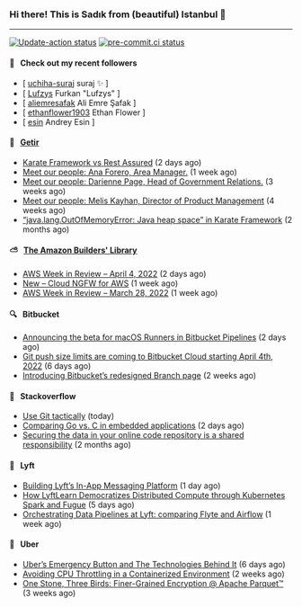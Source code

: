 ### Hi there! This is Sadık from (beautiful) Istanbul 👋

---

[![Update-action status](https://github.com/sadikkuzu/sadikkuzu/actions/workflows/sadikkuzu.yml/badge.svg)](https://github.com/sadikkuzu/sadikkuzu/actions/workflows/sadikkuzu.yml)
[![pre-commit.ci status](https://results.pre-commit.ci/badge/github/sadikkuzu/sadikkuzu/master.svg)](https://results.pre-commit.ci/latest/github/sadikkuzu/sadikkuzu/master)

#### 🔭 &nbsp; Check out my recent followers

- [ [uchiha-suraj](https://github.com/uchiha-suraj) suraj ✨  ]
- [ [Lufzys](https://github.com/Lufzys) Furkan &#34;Lufzys&#34; ]
- [ [aliemresafak](https://github.com/aliemresafak) Ali Emre Şafak ]
- [ [ethanflower1903](https://github.com/ethanflower1903) Ethan Flower ]
- [ [esin](https://github.com/esin) Andrey Esin ]


#### 🚀 &nbsp; [Getir](https://technology.getir.com)

- [Karate Framework vs Rest Assured](https://medium.com/getir/karate-framework-vs-rest-assured-95482a61002e?source=rss----5138a1e0a250---4) (2 days ago)
- [Meet our people: Ana Forero, Area Manager.](https://medium.com/getir/meet-our-people-ana-forero-area-manager-755cac4941e?source=rss----5138a1e0a250---4) (1 week ago)
- [Meet our people: Darienne Page, Head of Government Relations.](https://medium.com/getir/meet-our-people-darienne-page-head-of-government-relations-585f4b50b26d?source=rss----5138a1e0a250---4) (3 weeks ago)
- [Meet our people: Melis Kayhan, Director of Product Management](https://medium.com/getir/meet-our-people-melis-kayhan-director-of-product-management-27e8f9913648?source=rss----5138a1e0a250---4) (4 weeks ago)
- [“java.lang.OutOfMemoryError: Java heap space” in Karate Framework](https://medium.com/getir/java-lang-outofmemoryerror-java-heap-space-in-karate-framework-dc5ad83fcd1b?source=rss----5138a1e0a250---4) (2 months ago)


#### ⛅ &nbsp; [The Amazon Builders' Library](https://aws.amazon.com/builders-library/)

- [AWS Week in Review – April 4, 2022](https://aws.amazon.com/blogs/aws/aws-week-in-review-april-4-2022/) (2 days ago)
- [New – Cloud NGFW for AWS](https://aws.amazon.com/blogs/aws/new-cloud-ngfw-for-aws/) (1 week ago)
- [AWS Week in Review – March 28, 2022](https://aws.amazon.com/blogs/aws/aws-week-in-review-march-28-2022/) (1 week ago)


#### 🔍 &nbsp; Bitbucket

- [Announcing the beta for macOS Runners in Bitbucket Pipelines](https://bitbucket.org/blog/beta-macos-runners-bitbucket) (2 days ago)
- [Git push size limits are coming to Bitbucket Cloud starting April 4th, 2022](https://bitbucket.org/blog/git-push-size-limits-are-coming-to-bitbucket-cloud-starting-april-4th-2022) (6 days ago)
- [Introducing Bitbucket’s redesigned Branch page](https://bitbucket.org/blog/introducing-bitbuckets-redesigned-branch-page) (2 weeks ago)


#### 📰 &nbsp; Stackoverflow

- [Use Git tactically](https://stackoverflow.blog/2022/04/06/use-git-tactically/) (today)
- [Comparing Go vs. C in embedded applications](https://stackoverflow.blog/2022/04/04/comparing-go-vs-c-in-embedded-applications/) (2 days ago)
- [Securing the data in your online code repository is a shared responsibility](https://stackoverflow.blog/2022/01/24/securing-the-data-in-your-online-code-repository-is-a-shared-responsibility/) (2 months ago)

#### 🚕 &nbsp; Lyft

- [Building Lyft’s In-App Messaging Platform](https://eng.lyft.com/building-lyfts-in-app-messaging-platform-f657e548c8c?source=rss----25cd379abb8---4) (1 day ago)
- [How LyftLearn Democratizes Distributed Compute through Kubernetes Spark and Fugue](https://eng.lyft.com/how-lyftlearn-democratizes-distributed-compute-through-kubernetes-spark-and-fugue-c0875b97c3d9?source=rss----25cd379abb8---4) (5 days ago)
- [Orchestrating Data Pipelines at Lyft: comparing Flyte and Airflow](https://eng.lyft.com/orchestrating-data-pipelines-at-lyft-comparing-flyte-and-airflow-72c40d143aad?source=rss----25cd379abb8---4) (1 week ago)

#### 🚕 &nbsp; Uber

- [Uber’s Emergency Button and The Technologies Behind It](https://eng.uber.com/ubers-emergency-button-and-the-technologies-behind-it/) (6 days ago)
- [Avoiding CPU Throttling in a Containerized Environment](https://eng.uber.com/avoiding-cpu-throttling-in-a-containerized-environment/) (2 weeks ago)
- [One Stone, Three Birds:  Finer-Grained Encryption @ Apache Parquet™](https://eng.uber.com/one-stone-three-birds-finer-grained-encryption-apache-parquet/) (3 weeks ago)
